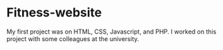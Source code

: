 # Fitness-website
My first project was on HTML, CSS, Javascript, and PHP.
I worked on this project with some colleagues at the university.
